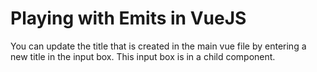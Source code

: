 # Playing with Emits in VueJS

You can update the title that is created in the main vue file by entering a new title in the input box. This input box is in a child component.
